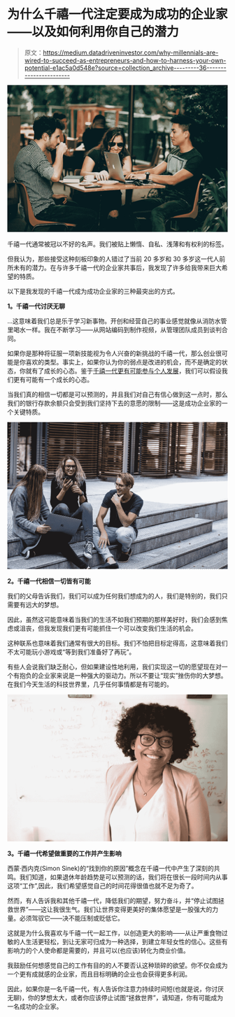 # 为什么千禧一代注定要成为成功的企业家——以及如何利用你自己的潜力

> 原文：<https://medium.datadriveninvestor.com/why-millennials-are-wired-to-succeed-as-entrepreneurs-and-how-to-harness-your-own-potential-e1ac5a0d548e?source=collection_archive---------36----------------------->

![](img/8a03ae6601f6808aead181b9afa875ab.png)

千禧一代通常被冠以不好的名声。我们被贴上懒惰、自私、浅薄和有权利的标签。

但我认为，那些接受这种刻板印象的人错过了当前 20 多岁和 30 多岁这一代人前所未有的潜力。在与许多千禧一代的企业家共事后，我发现了许多给我带来巨大希望的特质。

以下是我发现的千禧一代成为成功企业家的三种最突出的方式。

**1。千禧一代讨厌无聊**

…这意味着我们总是乐于学习新事物。开创和经营自己的事业感觉就像从消防水管里喝水一样。我在不断学习——从网站编码到制作视频，从管理团队成员到谈判合同。

如果你是那种将征服一项新技能视为令人兴奋的新挑战的千禧一代，那么创业很可能是你喜欢的类型。事实上，如果你认为你的弱点是改进的机会，而不是确定的状态，你就有了成长的心态。鉴于[千禧一代更有可能参与个人发展](https://blog.fieldagent.net/millennials-boomers-new-years-resolutions-5-key-generational-differences)，我们可以假设我们更有可能有一个成长的心态。

当我们真的相信一切都是可以预测的，并且我们对自己有信心做到这一点时，那么我们的银行存款余额只会受到我们坚持下去的意愿的限制——这是成功企业家的一个关键特质。

![](img/de6e426c6f423b216775407352c58344.png)

**2。千禧一代相信一切皆有可能**

我们的父母告诉我们，我们可以成为任何我们想成为的人，我们是特别的，我们只需要有远大的梦想。

因此，虽然这可能意味着当我们的生活不如我们预期的那样美好时，我们会感到焦虑或沮丧，但我发现我们更有可能抓住一个可以改变我们生活的机会。

这种联系也意味着我们通常有很大的目标。我们不怕把目标定得高，这意味着我们不太可能玩小游戏或“等到我们准备好了再玩”。

有些人会说我们缺乏耐心，但如果建设性地利用，我们实现这一切的愿望现在对一个有抱负的企业家来说是一种强大的驱动力。所以不要让“现实”挫伤你的大梦想。在我们今天生活的科技世界里，几乎任何事情都是有可能的。

![](img/5ab19293cc29b21d5e5a3c00a37a6df0.png)

**3。千禧一代希望做重要的工作并产生影响**

西蒙·西内克(Simon Sinek)的“找到你的原因”概念在千禧一代中产生了深刻的共鸣。我们知道，如果退休年龄趋势是可以预测的话，我们将在很长一段时间内从事这项“工作”,因此，我们希望感觉自己的时间花得很值也就不足为奇了。

然而，有人告诉我和其他千禧一代，降低我们的期望，努力奋斗，并“停止试图拯救世界”——这让我很生气。我们让世界变得更美好的集体愿望是一股强大的力量。必须驾驭它——决不能压制或贬低它。

这就是为什么我喜欢与千禧一代一起工作，以创造更大的影响——从让严重食物过敏的人生活更轻松，到让无家可归成为一种选择，到建立年轻女性的信心。这些有影响力的个人使命都是需要的，并且可以(也应该)转化为商业价值。

我鼓励任何想感觉自己的工作有目的的人不要否认这种琐碎的欲望。你不仅会成为一个更有成就感的企业家，而且目标明确的企业也会获得更多利润。

因此，如果你是一名千禧一代，有人告诉你注意力持续时间短(也就是说，你讨厌无聊)，你的梦想太大，或者你应该停止试图“拯救世界”，请知道，你有可能成为一名成功的企业家。